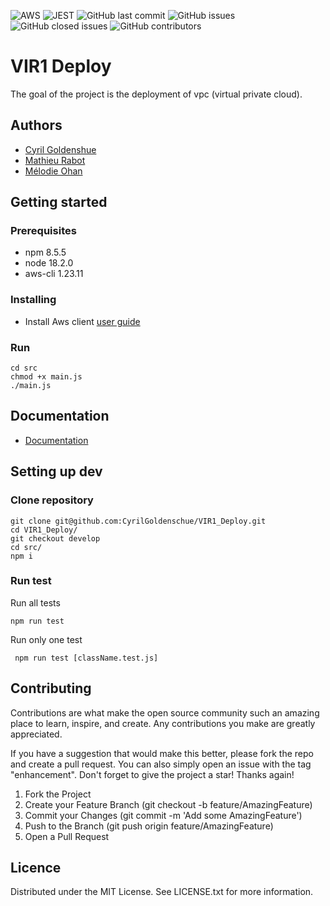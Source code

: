 ![AWS](https://img.shields.io/badge/Amazon_AWS-232F3E?style=flat-square&logo=amazon-aws&logoColor=white)
![JEST](https://img.shields.io/badge/Jest-323330?style=flat-square&logo=Jest&logoColor=white)
![GitHub last commit](https://img.shields.io/github/last-commit/CyrilGoldenschue/VIR1_Deploy?style=flat-square)
![GitHub issues](https://img.shields.io/github/issues-raw/CyrilGoldenschue/VIR1_Deploy?style=flat-square)
![GitHub closed issues](https://img.shields.io/github/issues-closed-raw/CyrilGoldenschue/VIR1_Deploy?style=flat-square)
![GitHub contributors](https://img.shields.io/github/contributors/CyrilGoldenschue/VIR1_Deploy?style=flat-square)

# VIR1 Deploy

The goal of the project is the deployment of vpc (virtual private cloud). 

## Authors

- [Cyril Goldenshue](https://github.com/CyrilGoldenschue)
- [Mathieu Rabot](https://github.com/nomeos)
- [Mélodie Ohan](https://github.com/melohan)


## Getting started

### Prerequisites
-  npm 8.5.5 
-  node 18.2.0 
-  aws-cli 1.23.11

### Installing 

- Install Aws client [user guide](https://docs.aws.amazon.com/cli/latest/userguide/getting-started-install.html)

### Run

```shell
cd src
chmod +x main.js
./main.js
```

## Documentation

- [Documentation](https://github.com/CyrilGoldenschue/VIR1_Deploy/wiki)

## Setting up dev

### Clone repository

```shell
git clone git@github.com:CyrilGoldenschue/VIR1_Deploy.git
cd VIR1_Deploy/
git checkout develop
cd src/
npm i
```

### Run test
Run all tests
```
npm run test
```

Run only one test
```
 npm run test [className.test.js]
```

## Contributing

Contributions are what make the open source community such an amazing place to learn, inspire, and create. Any contributions you make are greatly appreciated.

If you have a suggestion that would make this better, please fork the repo and create a pull request. You can also simply open an issue with the tag "enhancement". Don't forget to give the project a star! Thanks again!

1. Fork the Project
2. Create your Feature Branch (git checkout -b feature/AmazingFeature)
3. Commit your Changes (git commit -m 'Add some AmazingFeature')
4. Push to the Branch (git push origin feature/AmazingFeature)
5. Open a Pull Request


## Licence
Distributed under the MIT License. See LICENSE.txt for more information.
